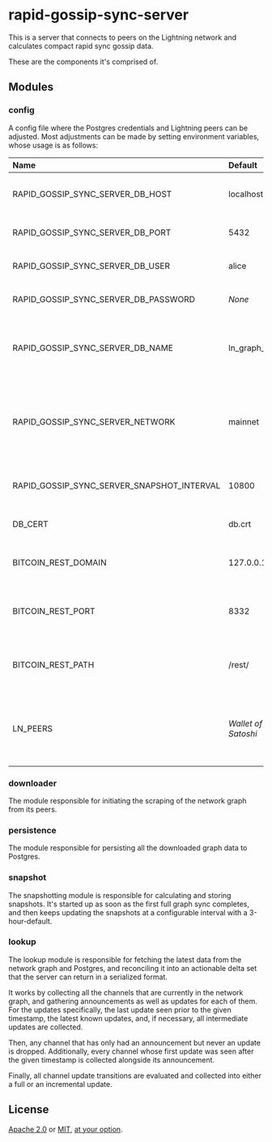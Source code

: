 # rapid-gossip-sync-server

This is a server that connects to peers on the Lightning network and calculates compact rapid sync
gossip data.

These are the components it's comprised of.

## Modules

### config

A config file where the Postgres credentials and Lightning peers can be adjusted. Most adjustments
can be made by setting environment variables, whose usage is as follows:

| Name                                       | Default             | Description                                                                                                |
|:-------------------------------------------|:--------------------|:-----------------------------------------------------------------------------------------------------------|
| RAPID_GOSSIP_SYNC_SERVER_DB_HOST           | localhost           | Domain of the Postgres database                                                                            |
| RAPID_GOSSIP_SYNC_SERVER_DB_PORT           | 5432                | Port of the Postgres database                                                                              |
| RAPID_GOSSIP_SYNC_SERVER_DB_USER           | alice               | Username to access Postgres                                                                                |
| RAPID_GOSSIP_SYNC_SERVER_DB_PASSWORD       | _None_              | Password to access Postgres                                                                                |
| RAPID_GOSSIP_SYNC_SERVER_DB_NAME           | ln_graph_sync       | Name of the database to be used for gossip storage                                                         |
| RAPID_GOSSIP_SYNC_SERVER_NETWORK           | mainnet             | Network to operate in. Possible values are mainnet, testnet, signet, regtest                               |
| RAPID_GOSSIP_SYNC_SERVER_SNAPSHOT_INTERVAL | 10800               | The interval in seconds between snapshots                                                                  |
| DB_CERT                                    | db.crt              | Cert of the Postgres database                                                                              |
| BITCOIN_REST_DOMAIN                        | 127.0.0.1           | Domain of the [bitcoind REST server](https://github.com/bitcoin/bitcoin/blob/master/doc/REST-interface.md) |
| BITCOIN_REST_PORT                          | 8332                | HTTP port of the bitcoind REST server                                                                      |
| BITCOIN_REST_PATH                          | /rest/              | Path infix to access the bitcoind REST endpoints                                                           |
| LN_PEERS                                   | _Wallet of Satoshi_ | Comma separated list of LN peers to use for retrieving gossip                                              |

### downloader

The module responsible for initiating the scraping of the network graph from its peers.

### persistence

The module responsible for persisting all the downloaded graph data to Postgres.

### snapshot

The snapshotting module is responsible for calculating and storing snapshots. It's started up
as soon as the first full graph sync completes, and then keeps updating the snapshots at a
configurable interval with a 3-hour-default.

### lookup

The lookup module is responsible for fetching the latest data from the network graph and Postgres,
and reconciling it into an actionable delta set that the server can return in a serialized format.

It works by collecting all the channels that are currently in the network graph, and gathering
announcements as well as updates for each of them. For the updates specifically, the last update
seen prior to the given timestamp, the latest known updates, and, if necessary, all intermediate
updates are collected.

Then, any channel that has only had an announcement but never an update is dropped. Additionally,
every channel whose first update was seen after the given timestamp is collected alongside its
announcement.

Finally, all channel update transitions are evaluated and collected into either a full or an
incremental update.

## License

[Apache 2.0](LICENSE-APACHE.md) or [MIT](LICENSE-MIT.md), [at your option](LICENSE.md).
